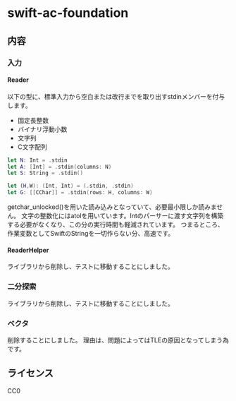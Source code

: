 # swift-ac-foundation

## 内容

### 入力

#### Reader

以下の型に、標準入力から空白または改行までを取り出すstdinメンバーを付与します。

- 固定長整数
- バイナリ浮動小数
- 文字列
- C文字配列

```swift
let N: Int = .stdin
let A: [Int] = .stdin(columns: N)
let S: String = .stdin()
```

```swift
let (H,W): (Int, Int) = (.stdin, .stdin)
let G: [[CChar]] = .stdin(rows: H, columns: W)
```

getchar_unlocked()を用いた読み込みとなっていて、必要最小限しか読みません。
文字の整数化にはatolを用いています。Intのパーサーに渡す文字列を構築する必要がなくなり、この分の実行時間も軽減されています。
つまるところ、作業変数としてSwiftのStringを一切作らない分、高速です。

#### ReaderHelper

ライブラリから削除し、テストに移動することにしました。

### 二分探索

ライブラリから削除し、テストに移動することにしました。

### ベクタ

削除することにしました。
理由は、問題によってはTLEの原因となってしまう為です。

## ライセンス

CC0

